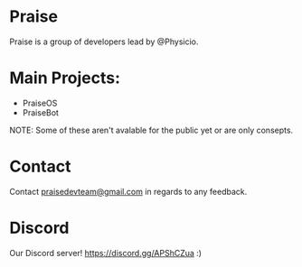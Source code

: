 # Praise

Praise is a group of developers lead by @Physicio.

# Main Projects:

- PraiseOS
- PraiseBot

NOTE: Some of these aren't avalable for the public yet or are only consepts.

# Contact

Contact praisedevteam@gmail.com in regards to any feedback.

# Discord

Our Discord server! https://discord.gg/APShCZua :)
